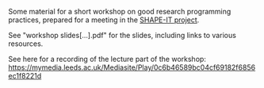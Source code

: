 Some material for a short workshop on good research programming practices, prepared for a meeting in the [SHAPE-IT project](https://www.shape-it.eu/).

See "workshop slides[...].pdf" for the slides, including links to various resources.

See here for a recording of the lecture part of the workshop: https://mymedia.leeds.ac.uk/Mediasite/Play/0c6b46589bc04cf69182f6856ec1f8221d
